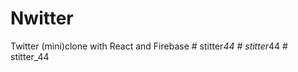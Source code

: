 # Nwitter

Twitter (mini)clone with React and Firebase
#   s t i t t e r _ 4 4  
 #   s t i t t e r _ 4 4  
 #   s t i t t e r _ 4 4  
 